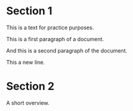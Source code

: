 # Section 1

This is a text for practice purposes.

This is a first paragraph of a document.

And this is a second paragraph of the document.

This a new line.

# Section 2
A short overview.
